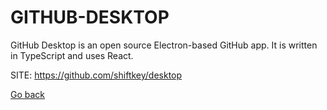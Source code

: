 # GITHUB-DESKTOP

 GitHub Desktop is an open source Electron-based
 GitHub app. It is written in TypeScript and uses
 React.

 SITE: https://github.com/shiftkey/desktop

 [Go back](https://portable-linux-apps.github.io/apps.html)
